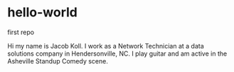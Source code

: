 # hello-world
first repo

Hi my name is Jacob Koll.
I work as a Network Technician at a data solutions company in Hendersonville, NC.
I play guitar and am active in the Asheville Standup Comedy scene. 
